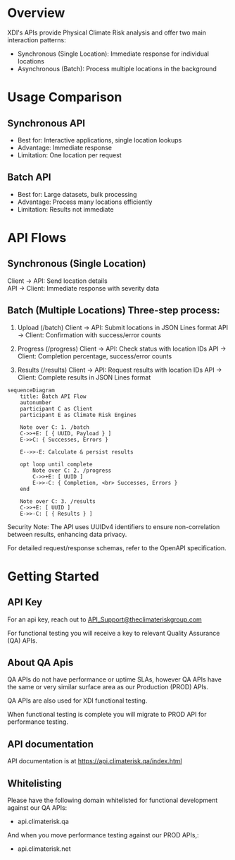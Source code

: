 # Overview

XDI's APIs provide Physical Climate Risk analysis and offer two main interaction patterns:

- Synchronous (Single Location): Immediate response for individual locations
- Asynchronous (Batch): Process multiple locations in the background

# Usage Comparison

## Synchronous API

- Best for: Interactive applications, single location lookups
- Advantage: Immediate response
- Limitation: One location per request

## Batch API

- Best for: Large datasets, bulk processing
- Advantage: Process many locations efficiently
- Limitation: Results not immediate

# API Flows

## Synchronous (Single Location)

Client -> API: Send location details  
API -> Client: Immediate response with severity data

[//]: # "Consider generalising severity data to physical climate risk data"

## Batch (Multiple Locations) Three-step process:

1. Upload (/batch)
   Client -> API: Submit locations in JSON Lines format
   API -> Client: Confirmation with success/error counts

2. Progress (/progress)
   Client -> API: Check status with location IDs
   API -> Client: Completion percentage, success/error counts

3. Results (/results)
   Client -> API: Request results with location IDs
   API -> Client: Complete results in JSON Lines format

```mermaid
sequenceDiagram
    title: Batch API Flow
    autonumber
    participant C as Client
    participant E as Climate Risk Engines

    Note over C: 1. /batch
    C->>+E: [ { UUID, Payload } ]
    E->>C: { Successes, Errors }

    E-->>-E: Calculate & persist results

    opt loop until complete
        Note over C: 2. /progress
        C->>+E: [ UUID ]
        E->>-C: { Completion, <br> Successes, Errors }
    end

    Note over C: 3. /results
    C->>+E: [ UUID ]
    E->>-C: [ { Results } ]
```


Security Note: The API uses UUIDv4 identifiers to ensure non-correlation between results, enhancing data privacy.

For detailed request/response schemas, refer to the OpenAPI specification.

# Getting Started
## API Key
For an api key, reach out to API_Support@theclimateriskgroup.com

For functional testing you will receive a key to relevant Quality Assurance (QA) APIs. 

## About QA Apis
QA APIs do not have performance or uptime SLAs, however QA APIs have the same or very similar surface area as our Production (PROD) APIs. 

QA APIs are also used for XDI functional testing. 

When functional testing is complete you will migrate to PROD API for performance testing. 

## API documentation
API documentation is at https://api.climaterisk.qa/index.html

## Whitelisting
Please have the following domain whitelisted for functional development against our QA APIs:
- api.climaterisk.qa

And when you move performance testing against our PROD APIs,: 
- api.climaterisk.net 

